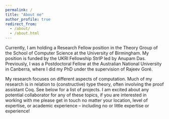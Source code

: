 ```yaml
---
permalink: /
title: "About me"
author_profile: true
redirect_from: 
  - /about/
  - /about.html
---
```


Currently, I am holding a Research Fellow position in the Theory Group of the School of Computer Science at the University of Birmingham. My position is funded by the UKRI Fellowship StrIP led by Anupam Das. Previously, I was a Postdoctoral Fellow at the Australian National University in Canberra, where I did my PhD under the supervision of Rajeev Goré.

My research focuses on different aspects of computation. Much of my research is in relation to (constructive) type theory, often involving the proof assistant Coq. See below for a list of projects. I am excited about any potential collaborator for any of these topics, if you are interested in working with me please get in touch no matter your location, level of expertise, or academic experience – including no or little expertise or experience!
